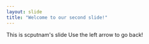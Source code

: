 ```yaml
---
layout: slide
title: "Welcome to our second slide!"
---
```

This is scputnam's slide
Use the left arrow to go back!